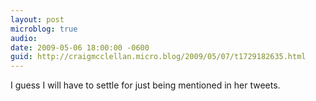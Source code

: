 ```yaml
---
layout: post
microblog: true
audio: 
date: 2009-05-06 18:00:00 -0600
guid: http://craigmcclellan.micro.blog/2009/05/07/t1729182635.html
---
```

I guess I will have to settle for just being mentioned in her tweets.
